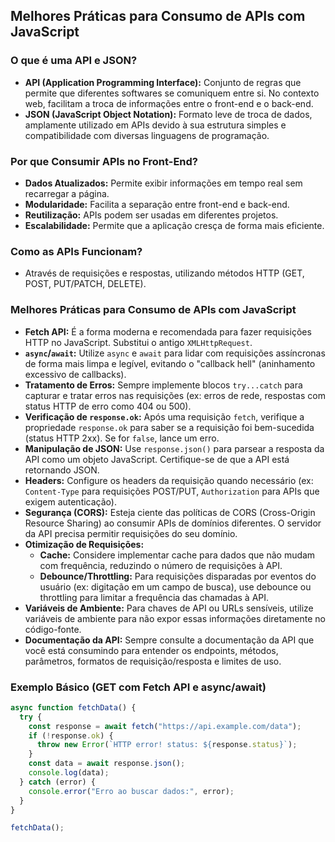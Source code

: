 ## Melhores Práticas para Consumo de APIs com JavaScript

### O que é uma API e JSON?
- **API (Application Programming Interface):** Conjunto de regras que permite que diferentes softwares se comuniquem entre si. No contexto web, facilitam a troca de informações entre o front-end e o back-end.
- **JSON (JavaScript Object Notation):** Formato leve de troca de dados, amplamente utilizado em APIs devido à sua estrutura simples e compatibilidade com diversas linguagens de programação.

### Por que Consumir APIs no Front-End?
- **Dados Atualizados:** Permite exibir informações em tempo real sem recarregar a página.
- **Modularidade:** Facilita a separação entre front-end e back-end.
- **Reutilização:** APIs podem ser usadas em diferentes projetos.
- **Escalabilidade:** Permite que a aplicação cresça de forma mais eficiente.

### Como as APIs Funcionam?
- Através de requisições e respostas, utilizando métodos HTTP (GET, POST, PUT/PATCH, DELETE).

### Melhores Práticas para Consumo de APIs com JavaScript
- **Fetch API:** É a forma moderna e recomendada para fazer requisições HTTP no JavaScript. Substitui o antigo `XMLHttpRequest`.
- **`async`/`await`:** Utilize `async` e `await` para lidar com requisições assíncronas de forma mais limpa e legível, evitando o "callback hell" (aninhamento excessivo de callbacks).
- **Tratamento de Erros:** Sempre implemente blocos `try...catch` para capturar e tratar erros nas requisições (ex: erros de rede, respostas com status HTTP de erro como 404 ou 500).
- **Verificação de `response.ok`:** Após uma requisição `fetch`, verifique a propriedade `response.ok` para saber se a requisição foi bem-sucedida (status HTTP 2xx). Se for `false`, lance um erro.
- **Manipulação de JSON:** Use `response.json()` para parsear a resposta da API como um objeto JavaScript. Certifique-se de que a API está retornando JSON.
- **Headers:** Configure os headers da requisição quando necessário (ex: `Content-Type` para requisições POST/PUT, `Authorization` para APIs que exigem autenticação).
- **Segurança (CORS):** Esteja ciente das políticas de CORS (Cross-Origin Resource Sharing) ao consumir APIs de domínios diferentes. O servidor da API precisa permitir requisições do seu domínio.
- **Otimização de Requisições:**
    - **Cache:** Considere implementar cache para dados que não mudam com frequência, reduzindo o número de requisições à API.
    - **Debounce/Throttling:** Para requisições disparadas por eventos do usuário (ex: digitação em um campo de busca), use debounce ou throttling para limitar a frequência das chamadas à API.
- **Variáveis de Ambiente:** Para chaves de API ou URLs sensíveis, utilize variáveis de ambiente para não expor essas informações diretamente no código-fonte.
- **Documentação da API:** Sempre consulte a documentação da API que você está consumindo para entender os endpoints, métodos, parâmetros, formatos de requisição/resposta e limites de uso.

### Exemplo Básico (GET com Fetch API e async/await)

```javascript
async function fetchData() {
  try {
    const response = await fetch("https://api.example.com/data");
    if (!response.ok) {
      throw new Error(`HTTP error! status: ${response.status}`);
    }
    const data = await response.json();
    console.log(data);
  } catch (error) {
    console.error("Erro ao buscar dados:", error);
  }
}

fetchData();
```


